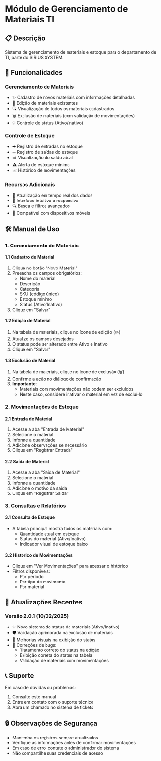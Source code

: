 # Módulo de Gerenciamento de Materiais TI

## 📋 Descrição
Sistema de gerenciamento de materiais e estoque para o departamento de TI, parte do SIRIUS SYSTEM.

## 🚀 Funcionalidades

### Gerenciamento de Materiais
- ✨ Cadastro de novos materiais com informações detalhadas
- 📝 Edição de materiais existentes
- 🔍 Visualização de todos os materiais cadastrados
- 🗑️ Exclusão de materiais (com validação de movimentações)
- 💡 Controle de status (Ativo/Inativo)

### Controle de Estoque
- ➕ Registro de entradas no estoque
- ➖ Registro de saídas do estoque
- 📊 Visualização do saldo atual
- ⚠️ Alerta de estoque mínimo
- 📈 Histórico de movimentações

### Recursos Adicionais
- 🔄 Atualização em tempo real dos dados
- 🎨 Interface intuitiva e responsiva
- 🔍 Busca e filtros avançados
- 📱 Compatível com dispositivos móveis

## 🛠️ Manual de Uso

### 1. Gerenciamento de Materiais

#### 1.1 Cadastro de Material
1. Clique no botão "Novo Material"
2. Preencha os campos obrigatórios:
   - Nome do material
   - Descrição
   - Categoria
   - SKU (código único)
   - Estoque mínimo
   - Status (Ativo/Inativo)
3. Clique em "Salvar"

#### 1.2 Edição de Material
1. Na tabela de materiais, clique no ícone de edição (✏️)
2. Atualize os campos desejados
3. O status pode ser alterado entre Ativo e Inativo
4. Clique em "Salvar"

#### 1.3 Exclusão de Material
1. Na tabela de materiais, clique no ícone de exclusão (🗑️)
2. Confirme a ação no diálogo de confirmação
3. **Importante**: 
   - Materiais com movimentações não podem ser excluídos
   - Neste caso, considere inativar o material em vez de excluí-lo

### 2. Movimentações de Estoque

#### 2.1 Entrada de Material
1. Acesse a aba "Entrada de Material"
2. Selecione o material
3. Informe a quantidade
4. Adicione observações se necessário
5. Clique em "Registrar Entrada"

#### 2.2 Saída de Material
1. Acesse a aba "Saída de Material"
2. Selecione o material
3. Informe a quantidade
4. Adicione o motivo da saída
5. Clique em "Registrar Saída"

### 3. Consultas e Relatórios

#### 3.1 Consulta de Estoque
- A tabela principal mostra todos os materiais com:
  - Quantidade atual em estoque
  - Status do material (Ativo/Inativo)
  - Indicador visual de estoque baixo

#### 3.2 Histórico de Movimentações
- Clique em "Ver Movimentações" para acessar o histórico
- Filtros disponíveis:
  - Por período
  - Por tipo de movimento
  - Por material

## 🔄 Atualizações Recentes

### Versão 2.0.1 (10/02/2025)
- ✨ Novo sistema de status de materiais (Ativo/Inativo)
- 🛡️ Validação aprimorada na exclusão de materiais
- 🎨 Melhorias visuais na exibição do status
- 🐛 Correções de bugs:
  - Tratamento correto do status na edição
  - Exibição correta do status na tabela
  - Validação de materiais com movimentações

## 📞 Suporte

Em caso de dúvidas ou problemas:
1. Consulte este manual
2. Entre em contato com o suporte técnico
3. Abra um chamado no sistema de tickets

## 🔒 Observações de Segurança

- Mantenha os registros sempre atualizados
- Verifique as informações antes de confirmar movimentações
- Em caso de erro, contate o administrador do sistema
- Não compartilhe suas credenciais de acesso
